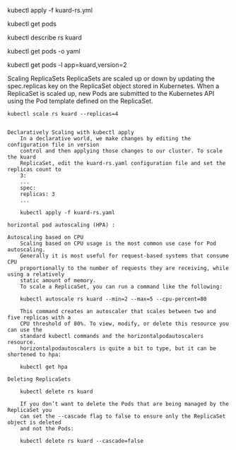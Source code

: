 kubectl apply -f kuard-rs.yml

kubectl get pods

kubectl describe rs kuard

kubectl get pods <pod-name> -o yaml

kubectl get pods -l app=kuard,version=2


Scaling ReplicaSets
    ReplicaSets are scaled up or down by updating the spec.replicas key on the
    ReplicaSet object stored in Kubernetes. When a ReplicaSet is scaled up, new Pods
    are submitted to the Kubernetes API using the Pod template defined on the
    ReplicaSet.

    kubectl scale rs kuard --replicas=4


    Declaratively Scaling with kubectl apply
        In a declarative world, we make changes by editing the configuration file in version
        control and then applying those changes to our cluster. To scale the kuard
        ReplicaSet, edit the kuard-rs.yaml configuration file and set the replicas count to
        3:
        ...
        spec:
        replicas: 3
        ...

        kubectl apply -f kuard-rs.yaml

    horizontal pod autoscaling (HPA) :

    Autoscaling based on CPU
        Scaling based on CPU usage is the most common use case for Pod autoscaling.
        Generally it is most useful for request-based systems that consume CPU
        proportionally to the number of requests they are receiving, while using a relatively
        static amount of memory.
        To scale a ReplicaSet, you can run a command like the following:

        kubectl autoscale rs kuard --min=2 --max=5 --cpu-percent=80

        This command creates an autoscaler that scales between two and five replicas with a
        CPU threshold of 80%. To view, modify, or delete this resource you can use the
        standard kubectl commands and the horizontalpodautoscalers resource.
        horizontalpodautoscalers is quite a bit to type, but it can be shortened to hpa:

        kubectl get hpa

    Deleting ReplicaSets

        kubectl delete rs kuard

        If you don’t want to delete the Pods that are being managed by the ReplicaSet you
        can set the --cascade flag to false to ensure only the ReplicaSet object is deleted
        and not the Pods:

        kubectl delete rs kuard --cascade=false

        